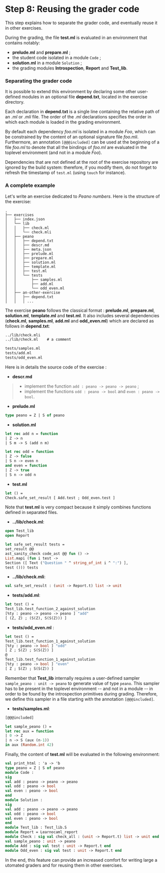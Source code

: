# Step 8: Reusing the grader code

This step explains how to separate the grader code, and eventually reuse it in
other exercises. 

During the grading, the file **test.ml** is evaluated in an environment that
contains notably: 
- **prelude.ml** and **prepare.ml** ;
- the student code isolated in a module `Code` ;
- **solution.ml** in a module `Solution` ;
- the grading modules **Introspection**, **Report** and **Test_lib**.

### Separating the grader code

It is possible to extend this environment by declaring some other user-defined
modules in an optional file **depend.txt**, located in the exercise directory.

Each declaration in **depend.txt** is a single line containing the relative path
of an *.ml* or *.mli* file. The order of the *.ml* declarations specifies the
order in which each module is loaded in the grading environment.

By default each dependency *foo.ml* is isolated in a module *Foo*, which can be
constrained by the content of an optional signature file *foo.mli*. Furthermore,
an annotation `[@@@included]` can be used at the beginning of a file *foo.ml* to
denote that all the bindings of *foo.ml* are evaluated in the toplevel
environment (and not in a module *Foo*). 

Dependencies that are not defined at the root of the exercise repository are
ignored by the build system: therefore, if you modify them, do not forget to
refresh the timestamp of `test.ml` (using `touch` for instance).

### A complete example

Let's write an exercise dedicated to *Peano numbers*. Here is the structure of
the exercise:

```
.
├── exercises
│   ├── index.json
│   └── lib
│   │   ├── check.ml
│   │   └── check.mli
│   ├── peano
│   │   ├── depend.txt
│   │   ├── descr.md
│   │   ├── meta.json
│   │   ├── prelude.ml
│   │   ├── prepare.ml
│   │   ├── solution.ml
│   │   ├── template.ml
│   │   ├── test.ml
│   │   └── tests
│   │       ├── samples.ml
│   │       ├── add.ml
│   │       └── odd_even.ml
│   ├── an-other-exercise
│   │   ├── depend.txt
│   │   │ ...
```
The exercise **peano** follows the classical format : **prelude.ml**,
**prepare.ml**, **solution.ml**, **template.ml** and **test.ml**.
It also includes several dependencies (**check.ml**, **samples.ml**, **add.ml**
and **odd_even.ml**) which are declared as follows in **depend.txt**:

```txt
../lib/check.mli
../lib/check.ml    # a comment

tests/samples.ml
tests/add.ml
tests/odd_even.ml
``` 

Here is in details the source code of the exercise :

- **descr.md**

> * implement the function `add : peano -> peano -> peano` ; 
> * implement the functions `odd : peano -> bool` and `even : peano -> bool`.

- **prelude.ml**
```ocaml
type peano = Z | S of peano
```

- **solution.ml**
```ocaml
let rec add n = function
| Z -> n
| S m -> S (add n m)

let rec odd = function
| Z -> false 
| S n -> even n
and even = function
| Z -> true
| S n -> odd n
```

- **test.ml**
```ocaml
let () =
Check.safe_set_result [ Add.test ; Odd_even.test ]
```

Note that **test.ml** is very compact because it simply combines functions
defined in separated files.

- **../lib/check.ml**:
```ocaml
open Test_lib
open Report

let safe_set_result tests =
set_result @@
ast_sanity_check code_ast @@ fun () ->
List.mapi (fun i test -> 
Section ([ Text ("Question " ^ string_of_int i ^ ":") ],
test ())) tests
```
- **../lib/check.mli**:
```ocaml
val safe_set_result : (unit -> Report.t) list -> unit
```

- **tests/add.ml**: 
```ocaml
let test () =
Test_lib.test_function_2_against_solution
[%ty : peano -> peano -> peano ] "add"
[ (Z, Z) ; (S(Z), S(S(Z))) ]
```
- **tests/odd_even.ml** :
```ocaml
let test () =
Test_lib.test_function_1_against_solution
[%ty : peano -> bool ] "odd"
[ Z ; S(Z) ; S(S(Z)) ] 
@
Test_lib.test_function_1_against_solution
[%ty : peano -> bool ] "even"
[ Z ; S(Z) ; S(S(Z)) ]
```
Remember that **Test_lib** internally requires a user-defined sampler
`sample_peano : unit -> peano` to generate value of type `peano`. This sampler
has to be present in the toplevel environment -- and not in a module -- in order
to be found by the introspection primitives during grading. Therefore,
we define this sampler in a file starting with the annotation `[@@@included]`.
- **tests/samples.ml**:
```ocaml
[@@@included]

let sample_peano () =
let rec aux = function
| 0 -> Z
| n -> S (aux (n-1)) 
in aux (Random.int 42)
```

Finally, the content of **test.ml** will be evaluated in the following
environment:

```ocaml
val print_html : 'a -> 'b
type peano = Z | S of peano
module Code :
sig
val add : peano -> peano -> peano
val odd : peano -> bool
val even : peano -> bool
end
module Solution :
sig
val add : peano -> peano -> peano
val odd : peano -> bool
val even : peano -> bool
end
module Test_lib : Test_lib.S
module Report = Learnocaml_report
module Check : sig val check_all : (unit -> Report.t) list -> unit end
val sample_peano : unit -> peano
module Add : sig val test : unit -> Report.t end
module Odd_even : sig val test : unit -> Report.t end
```

In the end, this feature can provide an increased comfort for writing large a
utomated graders and for reusing them in other exercises.


